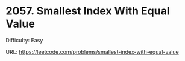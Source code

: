 # 2057. Smallest Index With Equal Value

Difficulty: Easy

URL: https://leetcode.com/problems/smallest-index-with-equal-value


